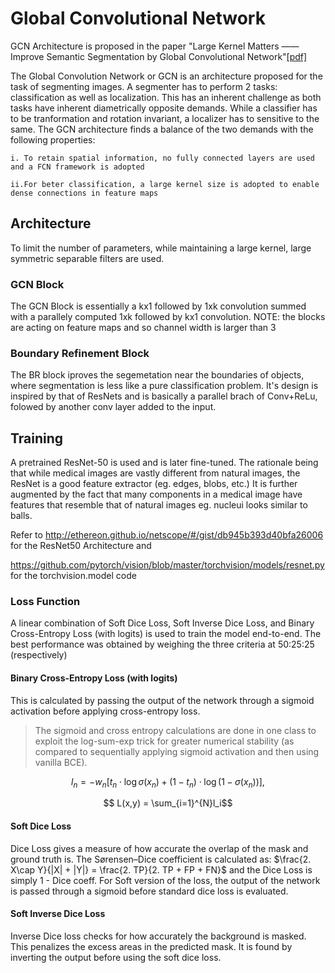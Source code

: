 # Global Convolutional Network

GCN Architecture is proposed in the paper "Large Kernel Matters ——
Improve Semantic Segmentation by Global Convolutional Network"[[pdf]](https://arxiv.org/pdf/1703.02719.pdf)

The Global Convolution Network or GCN is an architecture proposed for the task of segmenting images. A segmenter has to perform 2 tasks: classification as well as localization. This has an inherent challenge as both tasks have inherent diametrically opposite demands.
While a classifier has to be tranformation and rotation invariant, a localizer has to sensitive to the same. The GCN architecture finds a balance of the two demands with the following properties:

    i. To retain spatial information, no fully connected layers are used and a FCN framework is adopted
    
    ii.For beter classification, a large kernel size is adopted to enable dense connections in feature maps
    
 ## Architecture
 To limit the number of parameters, while maintaining a large kernel, large symmetric separable filters are used.
  ### GCN Block
  The GCN Block is essentially a kx1 followed by 1xk convolution summed with a parallely computed 1xk followed by kx1 convolution. NOTE: the blocks are acting on feature maps and so channel width is larger than 3
  ### Boundary Refinement Block 
  The BR block iproves the segemetation near the boundaries of objects, where segmentation is less like a pure classification problem. It's design is inspired by that of ResNets and is basically a parallel brach of Conv+ReLu, folowed by another conv layer added to the input.
 
 ## Training 
   A pretrained ResNet-50 is used and is later fine-tuned. The rationale being that while medical images are vastly different from natural images, the ResNet is a good feature extractor (eg. edges, blobs, etc.) It is further augmented by the fact that many components in a medical image have features that resemble that of natural images eg. nucleui looks similar to balls.
 
Refer to http://ethereon.github.io/netscope/#/gist/db945b393d40bfa26006 for the ResNet50 Architecture and 

https://github.com/pytorch/vision/blob/master/torchvision/models/resnet.py for the torchvision.model code

### Loss Function
 
A linear combination of Soft Dice Loss, Soft Inverse Dice Loss, and Binary Cross-Entropy Loss (with logits) is used to train the model end-to-end. The best performance was obtained by weighing the three criteria at 50:25:25 (respectively)

#### Binary Cross-Entropy Loss (with logits)

This is calculated by passing the output of the network through a sigmoid activation before applying cross-entropy loss.

> The sigmoid and cross entropy calculations  are done in one class to exploit the log-sum-exp trick for greater numerical stability (as compared to 
sequentially applying sigmoid activation and then using vanilla BCE).

<!---$\ell(x, y) = L = \{l_1,\dots,l_N\}^\top$ --->

$$l_n = - w_n \left[ t_n \cdot \log \sigma(x_n) + (1 - t_n) \cdot \log (1 - \sigma(x_n)) \right],$$

$$ L(x,y) = \sum_{i=1}^{N}l_i$$

#### Soft Dice Loss
 
Dice Loss gives a measure of how accurate the overlap of the mask and ground truth is.
The Sørensen–Dice coefficient is calculated as: $\frac{2. X\cap Y}{|X| + |Y|} = \frac{2. TP}{2. TP + FP + FN}$  and the Dice Loss is simply 1 - Dice coeff.
For Soft version of the loss, the output of the network is passed through a sigmoid before standard dice loss is evaluated.

 #### Soft Inverse Dice Loss

Inverse Dice loss checks for how accurately the background is masked. This penalizes the excess areas in the predicted mask. It is found by inverting the output before using the soft dice loss. 
